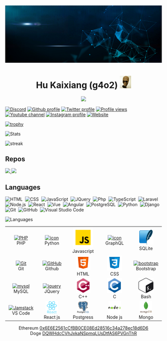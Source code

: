 [![Banner](https://github.com/maxhu787/maxhu787/blob/main/banner.jpg?raw=true)](https://github.com/maxhu787/maxhu787)
<h1 align="center">Hu Kaixiang (g4o2) <img style="height: 40px;" src="https://github.com/maxhu787/maxhu787/blob/main/111.jpeg?raw=true"></h1>
<p align="center"><a href="https://github.com/maxhu787"><img src="https://img.shields.io/github/followers/maxhu787.svg?style=social&label=Follow%20Me" width="125"></a></p>

<!--[![Discord server](https://img.shields.io/discord/936428193521487953?color=5865F2&label=Discord%20server&logo=Discord&logoColor=white)](https://discord.com/invite/UxNjRrT6RY)-->
[![Discord](https://img.shields.io/static/v1?label=Discord&message=g4o2&color=5865F2&logo=discord&logoColor=white&style=flat)](https://discord.com/users/882984119921958912)
[![Github profile](https://img.shields.io/static/v1?label=Github&message=Maxhu787&color=5cb85c&logo=github&logoColor=white&style=flat)](https://github.com/maxhu787)
[![Twitter profile](https://img.shields.io/static/v1?label=Twitter&message=@hu_kaixiang&color=00bfff&logo=twitter&logoColor=white&style=flat)](https://twitter.com/hu_kaixiang)
[![Profile views](https://komarev.com/ghpvc/?username=maxhu787&label=Profile%20views&color=0e75b6&style=flat)](https://github.com/maxhu787) <!--[![Total lines](https://img.shields.io/tokei/lines/github/maxhu787/g4o2-website)](https://github.com/maxhu787/g4o2-website)-->[![Youtube channel](https://img.shields.io/static/v1?label=YouTube&message=g4o2&color=ff0000&logo=youtube&logoColor=white&style=flat)](https://www.youtube.com/channel/UCWXyRHqr9zS5oqzmR2tVHtQ)
[![Instagram profile](https://img.shields.io/static/v1?label=Instagram&message=hukaixiang0207&color=pink&logo=instagram&logoColor=pink&style=flat)](https://www.instagram.com/hukaixiang0207)
[![Website](https://img.shields.io/static/v1?label=Website&message=maxhu787.github.io&color=1affc6&logoColor=white&style=flat)](https://maxhu787.github.io)
<!--[![PHP-SQL-Chat](https://img.shields.io/static/v1?label=Website&message=PHP-SQL-Chat&color=1affc6&logoColor=white&style=flat)](https://php-sql-chat.maxhu787.repl.co)-->

[![trophy](https://github-profile-trophy.vercel.app/?username=maxhu787&theme=matrix)](https://github.com/maxhu787)

![Stats](https://github-readme-stats.vercel.app/api?username=maxhu787&show_icons=true&theme=react&bg_color=0D1117)

![streak](https://github-readme-streak-stats.herokuapp.com/?user=maxhu787&theme=react&hide_border=true)

## Repos

<a align="center" href="https://github.com/php-sql-chat/PHP-SQL-Chat">
  <img src="https://github-readme-stats.vercel.app/api/pin/?username=php-sql-chat&repo=PHP-SQL-Chat&theme=react&bg_color=0D1117"/>
</a>

<a align="center" href="https://github.com/maxhu787/g4o2-website">
  <img src="https://github-readme-stats.vercel.app/api/pin/?username=maxhu787&repo=g4o2-website&theme=react&bg_color=0D1117" />
</a>

## Languages

  ![HTML](https://img.shields.io/badge/-HTML-0D1117?style=flat&logo=HTML5)&nbsp;
  ![CSS](https://img.shields.io/badge/-CSS-0D1117?style=flat&logo=CSS3&logoColor=1572B6)&nbsp;
  ![JavaScript](https://img.shields.io/badge/-JavaScript-0D1117?style=flat&logo=javascript)&nbsp;
  ![JQuery](https://img.shields.io/badge/-JQuery-0D1117?style=flat&logo=jquery)&nbsp;
  ![Php](https://img.shields.io/badge/-Php-0D1117?style=flat&logo=php)&nbsp;
  ![TypeScript](https://img.shields.io/badge/-TypeScript-0D1117?style=flat&logo=typescript)&nbsp;
  ![Laravel](https://img.shields.io/badge/-Laravel-0D1117?style=flat&logo=Laravel)&nbsp;
  ![Node.js](https://img.shields.io/badge/-Node.js-0D1117?style=flat&logo=node.js)&nbsp;
  ![React](https://img.shields.io/badge/-React-0D1117?style=flat&logo=react)&nbsp;
  ![Vue](https://img.shields.io/badge/-Vue-0D1117?style=flat&logo=vue.js)&nbsp;
  ![Angular](https://img.shields.io/badge/-Angular-0D1117?style=flat&logo=angular)&nbsp;
  ![PostgreSQL](https://img.shields.io/badge/-PostgreSQL-0D1117?style=flat&logo=postgresql)&nbsp;
  ![Python](https://img.shields.io/badge/-Python-0D1117?style=flat&logo=python)&nbsp;
  ![Django](https://img.shields.io/badge/-Django-0D1117?style=flat&logo=django)&nbsp;
  ![Git](https://img.shields.io/badge/-Git-0D1117?style=flat&logo=git)&nbsp;
  ![GitHub](https://img.shields.io/badge/-GitHub-0D1117?style=flat&logo=github)&nbsp;
  ![Visual Studio Code](https://img.shields.io/badge/-VS%20Code-0D1117?style=flat&logo=visual-studio-code&logoColor=007ACC)&nbsp;

![Languages](https://github-readme-stats.vercel.app/api/top-langs/?username=maxhu787&theme=react&bg_color=0D1117&layout=compact&langs_count=100)

<table align="center">
  <tr>
    <td align="center" width="96">
      <a href="https://php.net/">
        <img src="https://i.ibb.co/LzmYpDX/146-1466902-php-logo-png-transparent-php-logo-png-png-removebg-preview.png" width="48" height="48" alt="PHP" />
      </a>
      <br>PHP
    </td>
    <td align="center" width="96">
      <a href="https://python.org/">
        <img src="https://techstack-generator.vercel.app/python-icon.svg" alt="icon" width="65" height="65" />
      </a>
      <br>Python
    </td>
    <td align="center" width="96">
      <img src="./js.png" alt="icon" width="65" height="65" />
      <br>Javascript
    </td>
    <td align="center" width="96">
      <a href="https://graphql.org/">
      <img src="https://techstack-generator.vercel.app/graphql-icon.svg" alt="icon" width="65" height="65" /></a>
      <br>GraphQL
    </td>
    <td align="center" width="96">
      <a href="https://www.sqlite.org/" target="_blank">
        <img src="./sqlite.svg" alt="sqlite" width="48" height="48" alt="SQLITE" />
      </a>
      <br>SQLite
    </td>
  </tr>
  <tr>
    <td align="center" width="96">
      <a href="https://git-scm.com/" taget="_blank">
        <img src="https://upload.wikimedia.org/wikipedia/commons/thumb/3/3f/Git_icon.svg/1200px-Git_icon.svg.png" width="48" height="48" alt="Git" />
      </a>
      </a>
      <br>Git
    </td>
    <td align="center" width="96">
      <a href="https://github.com/" taget="_blank">
        <img src="https://user-images.githubusercontent.com/25181517/192108374-8da61ba1-99ec-41d7-80b8-fb2f7c0a4948.png" width="48" height="48" alt="GitHub" />
      </a>
      <br>Github
    </td>
    <td align="center" width="96">
      <img src="html.png" width="48" height="48" alt="html" />
      <br>HTML
    </td>
    <td align="center" width="96">
      <img src="css.png" width="48" height="48" alt="css" />
      <br>CSS
    </td>
    <td align="center" width="96">
      <a href="https://getbootstrap.com/" taget="_blank">
        <img src="https://skillicons.dev/icons?i=bootstrap" width="48" height="48" alt="bootstrap" />
      </a>
      <br>Bootstrap
    </td>
  </tr>
  <tr>
    <td align="center" width="96">
      <a href="https://mysql.com/" target="_blank">
        <img src="https://skillicons.dev/icons?i=mysql" width="48" height="48" alt="mysql" />
      </a>
      <br>MySQL
    </td>
    <td align="center" width="96">
      <a href="https://jquery.com/" target="_blank">
        <img src="https://skillicons.dev/icons?i=jquery" width="48" height="48" alt="jquery" />
      </a>
      <br>JQuery
    </td>
      <td align="center" width="96">
      <a href="https://www.w3schools.com/cpp/" target="_blank">
        <img src="./cplusplus-original.svg" width="48" height="48" alt="C++" />
      </a>
      <br>C++
    </td>
    <td align="center" width="96">
      <a href="https://www.cprogramming.com/" target="_blank">
        <img src="./c-original.svg" width="48" height="48" alt="C" />
      </a>
      <br>C
    </td>
    <td align="center" width="96">
      <a href="https://www.gnu.org/software/bash/" target="_blank">
        <img src="./bash.svg" alt="bash" width="48" height="48" />
      </a>
      <br>Bash
    </td>
  </tr>
  <tr>
    <td align="center" width="96">
      <a href="https://vscode.dev">
        <img src="https://upload.wikimedia.org/wikipedia/commons/9/9a/Visual_Studio_Code_1.35_icon.svg" width="48" height="48" alt="Jamstack" />
      </a>
      <br>VS Code
    </td>
    <td align="center" width="96">
      <a href="https://reactjs.org/" target="_blank">
        <img src="https://raw.githubusercontent.com/devicons/devicon/master/icons/react/react-original-wordmark.svg" alt="react" width="40" height="40" />
      </a>
      <br>React js
    </td>
    <td align="center" width="96">
      <a href="https://www.postgresql.org" target="_blank">
        <img src="https://raw.githubusercontent.com/devicons/devicon/master/icons/postgresql/postgresql-original-wordmark.svg" alt="postgresql" width="40" height="40" />
      </a>
      <br>Postgress
    </td>
    <td align="center" width="96">
      <a href="https://nodejs.org" target="_blank">
        <img src="https://raw.githubusercontent.com/devicons/devicon/master/icons/nodejs/nodejs-original-wordmark.svg" alt="nodejs" width="40" height="40" />
      </a>
      <br>Node js
    </td>
    <td align="center" width="96">
      <a href="https://www.mongodb.com/" target="_blank">
        <img src="https://raw.githubusercontent.com/devicons/devicon/master/icons/mongodb/mongodb-original-wordmark.svg" alt="mongodb" width="40" height="40" />
      </a>
      <br>Mongo
    </td>
  </tr>
</table>
<!-- <a href="https://github.com/maxhu787"><img src="https://github-readme-activity-graph.cyclic.app/graph?username=maxhu787&bg_color=0D1117&color=5BCDEC&line=5BCDEC&point=FFFFFF&hide_border=true" /></a> -->
<!--
<picture>
  <source media="(prefers-color-scheme: dark)" srcset="github-user-contribution.svg" />
  <source media="(prefers-color-scheme: light)" srcset="github-user-contribution.svg" />
  <img alt="github-snake" src="github-user-contribution.svg" />
</picture>
-->
<div align="center">
  Ethereum <a href="ethereum:0x6E6E2561cCfBB0CE08Ed28516c34a278ec18d6D6">0x6E6E2561cCfBB0CE08Ed28516c34a278ec18d6D6</a><br/>
  Doge <a href="doge:DQWHdcCVhJxkaNSpmqLUsDtfAS6PVGnThR">DQWHdcCVhJxkaNSpmqLUsDtfAS6PVGnThR</a>
</div>
